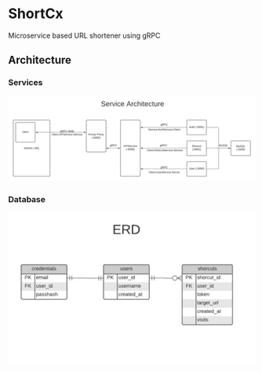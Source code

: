 # ShortCx
Microservice based URL shortener using gRPC

## Architecture
### Services
![Architecture](https://github.com/rafibayer/ShortCx/blob/main/readme/ShortCx%20Arch.png)

### Database
![ERD](https://github.com/rafibayer/ShortCx/blob/main/readme/ShortCx%20ERD.png)
